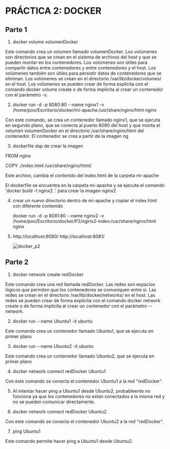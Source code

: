 
# PRÁCTICA 2: DOCKER

## Parte 1

1. docker volume volumenDocker

Este comando crea un volumen llamado volumenDocker. Los volúmenes son directorios que se crean en el sistema de archivos del host y que se pueden montar en los contenedores. Los volúmenes son útiles para compartir datos entre contenedores y entre contenedores y el host. Los volúmenes también son útiles para persistir datos de contenedores que se eliminan. Los volúmenes se crean en el directorio /var/lib/docker/volumes/ en el host. Los volúmenes se pueden crear de forma explícita con el comando docker volume create o de forma implícita al crear un contenedor con el parámetro -v.

2. docker run -d -p 8080:80 --name nginx1 -v /home/poo/Escritorio/docker/mi-apache:/usr/share/nginx/html nginx

Con este comando, se crea un contenedor llamado nginx1, que se ejecuta en segundo plano, que se conecta al puerto 8080 del host y que monta el volumen volumenDocker en el directorio /usr/share/nginx/html del contenedor. El contenedor se crea a partir de la imagen ng


3. dockerfile dsp de crear la imagen 

FROM nginx

COPY   ./index.html /usr/share/nginx/html/

Este archivo, cambia el contenido del index.html de la carpeta mi-apache

El dockerfile se encuentra en la carpeta mi-apache y se ejecuta el comando 'docker build -t nginx2 .' para crear la imagen nginx2

4.  crear un nuevo directorio dentro de mi-apache y copiar el index.html con     diferente contenido
    
    docker run -d -p 8081:80 --name nginx2 -v /home/poo/Escritorio/docker/P2/nginx2-index:/usr/share/nginx/html nginx



5. http://localhost:8080/
    http://localhost:8081/

    ![docker_p2](https://user-images.githubusercontent.com/117084676/233868530-6e231a86-a61a-4ffc-8bd9-e758970a14c6.jpg)


## Parte 2

1. docker network create redDocker

Este comando crea una red llamada redDocker. Las redes son espacios lógicos que permiten que los contenedores se comuniquen entre sí. Las redes se crean en el directorio /var/lib/docker/networks/ en el host. Las redes se pueden crear de forma explícita con el comando docker network create o de forma implícita al crear un contenedor con el parámetro --network.

2. docker run --name Ubuntu1 -it ubuntu

Este comando crea un contenedor llamado Ubuntu1, que se ejecuta en primer plano

3. docker run --name Ubuntu2 -it ubuntu

Este comando crea un contenedor llamado Ubuntu2, que se ejecuta en primer plano

4. docker network connect redDocker Ubuntu1

Con este comando se conecta el contenedor Ubuntu1 a la red "redDocker".

5.  Al intentar hacer ping a Ubuntu1 desde Ubuntu2, probableente no funciona ya que los contenedores no están conectados a la misma red y no se pueden comunicar directamente.

6. docker network connect redDocker Ubuntu2

Con este comando se conecta el contenedor Ubuntu2 a la red "redDocker".

7. ping Ubuntu1

Este comando permite hacer ping a Ubuntu1 desde Ubuntu2.
